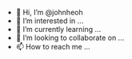 - 👋 Hi, I’m @johnheoh
- 👀 I’m interested in ...
- 🌱 I’m currently learning ...
- 💞️ I’m looking to collaborate on ...
- 📫 How to reach me ...

<!---
johnheoh/johnheoh is a ✨ special ✨ repository because its `README.md` (this file) appears on your GitHub profile.
You can click the Preview link to take a look at your changes.
--->
